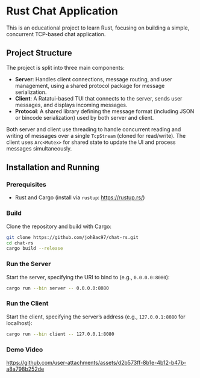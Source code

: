 # Rust Chat Application

This is an educational project to learn Rust, focusing on building a simple, concurrent TCP-based chat application. 

## Project Structure

The project is split into three main components:
- **Server**: Handles client connections, message routing, and user management, using a shared protocol package for message serialization.
- **Client**: A Ratatui-based TUI that connects to the server, sends user messages, and displays incoming messages.
- **Protocol**: A shared library defining the message format (including JSON or bincode serialization) used by both server and client.

Both server and client use threading to handle concurrent reading and writing of messages over a single `TcpStream` (cloned for read/write). The client uses `Arc<Mutex>` for shared state to update the UI and process messages simultaneously.

## Installation and Running

### Prerequisites
- Rust and Cargo (install via `rustup`: https://rustup.rs/)

### Build
Clone the repository and build with Cargo:
```bash
git clone https://github.com/johBac97/chat-rs.git 
cd chat-rs
cargo build --release
```

### Run the Server
Start the server, specifying the URI to bind to (e.g., `0.0.0.0:8080`):
```bash
cargo run --bin server -- 0.0.0.0:8080
```

### Run the Client
Start the client, specifying the server’s address (e.g., `127.0.0.1:8080` for localhost):
```bash
cargo run --bin client -- 127.0.0.1:8080
```

### Demo Video

https://github.com/user-attachments/assets/d2b573ff-8b1e-4b12-b47b-a8a798b252de

